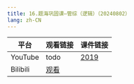 ```yaml
---
title: 16.题海巩固课—管综（逻辑）（20240802）
lang: zh-CN
---
```



| 平台       | 观看链接                                                                                                                               | 课件链接                                                                                   |
|----------|------------------------------------------------------------------------------------------------------------------------------------|----------------------------------------------------------------------------------------|
| YouTube  | todo                                                                                                                               | [2019](../../public/logic/%E9%80%BB%E8%BE%91-%E6%AD%A3%E5%BC%8F%E8%AF%BE/pdf/2019.pdf) |
| Bilibili | [观看](https://www.bilibili.com/video/BV1oHkTYFE8D?spm_id_from=333.788.videopod.sections&vd_source=752f1f454ebffd32e5dbe02742c48dab) |                                                                                        |





